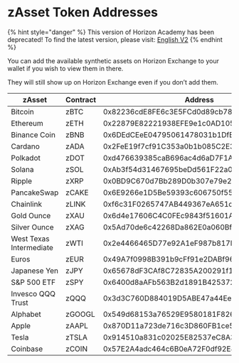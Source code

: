 # zAsset Token Addresses

{% hint style="danger" %}
This version of Horizon Academy has been deprecated! To find the latest version, please visit: [English V2](https://academy.horizonprotocol.com/)
{% endhint %}

You can add the available synthetic assets on Horizon Exchange to your wallet if you wish to view them in there.

They will still show up on Horizon Exchange even if you don’t add them.

| zAsset                  | Contract | Address                                    |
| ----------------------- | -------- | ------------------------------------------ |
| Bitcoin                 | zBTC     | 0x82236cdE8FE6c3E5FCd0d89cb78Da12E86224f77 |
| Ethereum                | zETH     | 0x22879E82221938EFE9e1c0AD10576C80099cCe3e |
| Binance Coin            | zBNB     | 0x6DEdCEeE04795061478031b1DfB3c1ddCA80B204 |
| Cardano                 | zADA     | 0x2FeE19f7cf91C353a0b1b085C2E393A95eBFf3Ee |
| Polkadot                | zDOT     | 0xd476639385caB696ac4d6aD7F1AE1fe4A32957f5 |
| Solana                  | zSOL     | 0xAb3f54d31467695beDd561F22a0E05ac3b18D615 |
| Ripple                  | zXRP     | 0x0BD9C670d7Bb289D0b307e79e239382a22312591 |
| PancakeSwap             | zCAKE    | 0x6E9266e1D5Be59393c606750f55f96E4445F87FB |
| Chainlink               | zLINK    | 0xf6c31F0265747AB449367eA651d094efaecd9875 |
| Gold Ounce              | zXAU     | 0x6d4e17606C4C0FEc9843f51601Ad9c19e3295C70 |
| Silver Ounce            | zXAG     | 0x5Ad70de6c42268Da862E0a060BfB364282D01E87 |
| West Texas Intermediate | zWTI     | 0x2e4466465D77e92A1eF987b817DFEaA1fFD3cF8B |
| Euros                   | zEUR     | 0x49A7f0998B391b9cFf91e2DABf9673d665A30e8c |
| Japanese Yen            | zJPY     | 0x65678dF3CAf8C72835A200291f1d7F610951F34c |
| S\&P 500 ETF            | zSPY     | 0x6400d8aAFb563B2d1891B4253728E3c7092B217C |
| Invesco QQQ Trust       | zQQQ     | 0x3d3C760D884019D5ABE47a44Ee3Cc2fcEB4EcB62 |
| Alphabet                | zGOOGL   | 0x549d68153a76529E9580181F826bB717E9E8cb39 |
| Apple                   | zAAPL    | 0x870D11a723de716c3D860FB1ce5f7083732FcDF3 |
| Tesla                   | zTSLA    | 0x914510a831c02025E82537eC8A3a570EC54F4c30 |
| Coinbase                | zCOIN    | 0x57E2A4adc464c6B0eA72F0df92E840d54E4E77Da |
